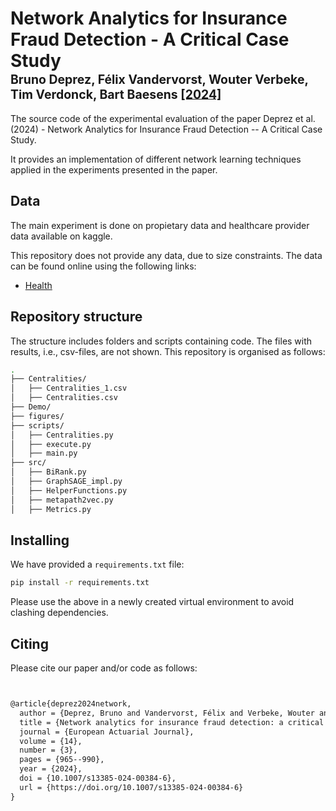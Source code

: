 # Network Analytics for Insurance Fraud Detection - A Critical Case Study </br><sub><sub> Bruno Deprez, Félix Vandervorst, Wouter Verbeke, Tim Verdonck, Bart Baesens [[2024]](https://link.springer.com/article/10.1007/s13385-024-00384-6)</sub></sub>

The source code of the experimental evaluation of the paper Deprez et al. (2024) - Network Analytics for Insurance Fraud Detection -- A Critical Case Study.

It provides an implementation of different network learning techniques applied in the experiments presented in the paper.

## Data
The main experiment is done on propietary data and healthcare provider data available on kaggle. 

This repository does not provide any data, due to size constraints. The data can be found online using the following links:
- [Health](https://www.kaggle.com/datasets/rohitrox/healthcare-provider-fraud-detection-analysis)

## Repository structure
The structure includes folders and scripts containing code. The files with results, i.e., csv-files, are not shown.
This repository is organised as follows:
```bash
.
├── Centralities/
│   ├── Centralities_1.csv
│   ├── Centralities.csv
├── Demo/
├── figures/
├── scripts/
│   ├── Centralities.py
│   ├── execute.py
│   ├── main.py
├── src/
│   ├── BiRank.py
│   ├── GraphSAGE_impl.py
│   ├── HelperFunctions.py
│   ├── metapath2vec.py
│   ├── Metrics.py
```

## Installing
We have provided a `requirements.txt` file:
```bash
pip install -r requirements.txt
```
Please use the above in a newly created virtual environment to avoid clashing dependencies.

## Citing
Please cite our paper and/or code as follows:

```tex


@article{deprez2024network,
  author = {Deprez, Bruno and Vandervorst, Félix and Verbeke, Wouter and Verdonck, Tim and Baesens, Bart},
  title = {Network analytics for insurance fraud detection: a critical case study},
  journal = {European Actuarial Journal},
  volume = {14},
  number = {3},
  pages = {965--990},
  year = {2024},
  doi = {10.1007/s13385-024-00384-6},
  url = {https://doi.org/10.1007/s13385-024-00384-6}
}
```


